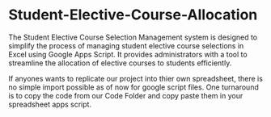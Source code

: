 # Student-Elective-Course-Allocation
The Student Elective Course Selection Management system is designed to simplify the process of managing student elective course selections in Excel using Google Apps Script. It provides administrators with a tool to streamline the allocation of elective courses to students efficiently.    


If anyones wants to replicate our project into  thier own spreadsheet, there is no simple import possible as of now for google script files. One turnaround is to copy the code from our Code Folder and copy paste them in your spreadsheet apps script.  
